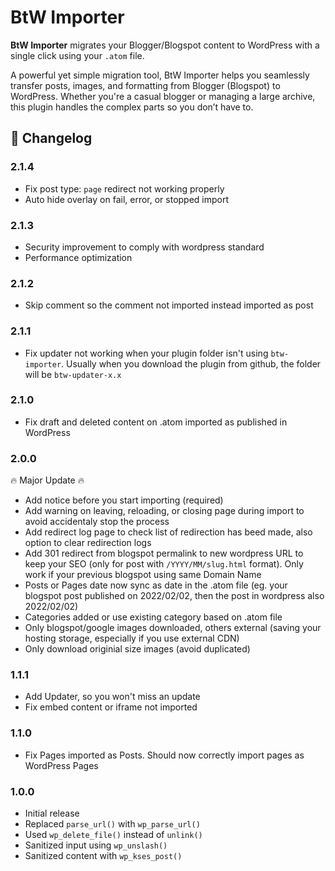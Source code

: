 # BtW Importer

**BtW Importer** migrates your Blogger/Blogspot content to WordPress with a single click using your `.atom` file.

A powerful yet simple migration tool, BtW Importer helps you seamlessly transfer posts, images, and formatting from Blogger (Blogspot) to WordPress. Whether you're a casual blogger or managing a large archive, this plugin handles the complex parts so you don’t have to.


## 🧾 Changelog

### 2.1.4
- Fix post type: `page` redirect not working properly
- Auto hide overlay on fail, error, or stopped import

### 2.1.3
- Security improvement to comply with wordpress standard
- Performance optimization

### 2.1.2
- Skip comment so the comment not imported instead imported as post

### 2.1.1
- Fix updater not working when your plugin folder isn't using `btw-importer`. Usually when you download the plugin from github, the folder will be `btw-updater-x.x`

### 2.1.0
- Fix draft and deleted content on .atom imported as published in WordPress

### 2.0.0
🔥 Major Update 🔥
- Add notice before you start importing (required)
- Add warning on leaving, reloading, or closing page during import to avoid accidentaly stop the process
- Add redirect log page to check list of redirection has beed made, also option to clear redirection logs
- Add 301 redirect from blogspot permalink to new wordpress URL to keep your SEO (only for post with `/YYYY/MM/slug.html` format). Only work if your previous blogspot using same Domain Name
- Posts or Pages date now sync as date in the .atom file (eg. your blogspot post published on 2022/02/02, then the post in wordpress also 2022/02/02)
- Categories added or use existing category based on .atom file
- Only blogspot/google images downloaded, others external (saving your hosting storage, especially if you use external CDN)
- Only download originial size images (avoid duplicated)

### 1.1.1
- Add Updater, so you won't miss an update
- Fix embed content or iframe not imported

### 1.1.0
- Fix Pages imported as Posts. Should now correctly import pages as WordPress Pages

### 1.0.0
- Initial release  
- Replaced `parse_url()` with `wp_parse_url()`  
- Used `wp_delete_file()` instead of `unlink()`  
- Sanitized input using `wp_unslash()`  
- Sanitized content with `wp_kses_post()`
